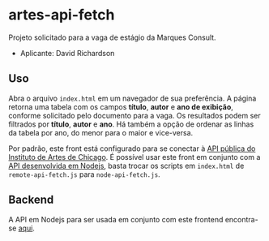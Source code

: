 # artes-api-fetch

Projeto solicitado para a vaga de estágio da Marques Consult.

- Aplicante: David Richardson

## Uso

Abra o arquivo `index.html` em um navegador de sua preferência. A página retorna uma tabela com os campos **título**, **autor** e **ano de exibição**, conforme solicitado pelo documento para a vaga. Os resultados podem ser filtrados por **título**, **autor** e **ano**. Há também a opção de ordenar as linhas da tabela por ano, do menor para o maior e vice-versa.

Por padrão, este front está configurado para se conectar à [API pública do Instituto de Artes de Chicago](https://www.artic.edu/open-access/public-api). É possível usar este front em conjunto com a [API desenvolvida em Nodejs](https://github.com/nosdrahcirvsky/artes-api-nodejs), basta trocar os scripts em `index.html` de `remote-api-fetch.js` para `node-api-fetch.js`.

## Backend

A API em Nodejs para ser usada em conjunto com este frontend encontra-se [aqui](https://github.com/nosdrahcirvsky/artes-api-nodejs).
